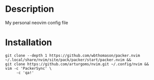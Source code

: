 # Description
My personal neovim config file

# Installation
```shell
git clone --depth 1 https://github.com/wbthomason/packer.nvim ~/.local/share/nvim/site/pack/packer/start/packer.nvim &&
git clone https://github.com/arturgoms/nvim.git ~/.config/nvim &&
vim -c 'PackerSync' \
     -c 'qa!'
```
